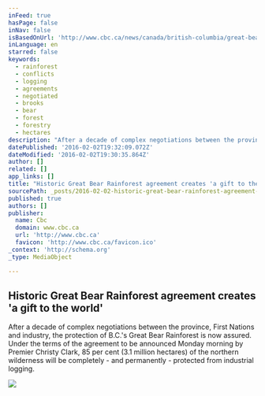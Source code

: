 ```yaml
---
inFeed: true
hasPage: false
inNav: false
isBasedOnUrl: 'http://www.cbc.ca/news/canada/british-columbia/great-bear-rainforest-bc-agreement-1.3426034'
inLanguage: en
starred: false
keywords:
  - rainforest
  - conflicts
  - logging
  - agreements
  - negotiated
  - brooks
  - bear
  - forest
  - forestry
  - hectares
description: "After a decade of complex negotiations between the province, First Nations and industry, the protection of B.C.'s Great Bear Rainforest is now assured. Under the terms of the agreement to be announced Monday morning by Premier Christy Clark, 85 per cent (3.1 million hectares) of the northern wilderness will be completely - and permanently - protected from industrial logging."
datePublished: '2016-02-02T19:32:09.072Z'
dateModified: '2016-02-02T19:30:35.864Z'
author: []
related: []
app_links: []
title: "Historic Great Bear Rainforest agreement creates 'a gift to the world'"
sourcePath: _posts/2016-02-02-historic-great-bear-rainforest-agreement-creates-a-gift-to.md
published: true
authors: []
publisher:
  name: Cbc
  domain: www.cbc.ca
  url: 'http://www.cbc.ca'
  favicon: 'http://www.cbc.ca/favicon.ico'
_context: 'http://schema.org'
_type: MediaObject

---
```

<article style=""><h1>Historic Great Bear Rainforest agreement creates 'a gift to the world'</h1><p>After a decade of complex negotiations between the province, First Nations and industry, the protection of B.C.'s Great Bear Rainforest is now assured. Under the terms of the agreement to be announced Monday morning by Premier Christy Clark, 85 per cent (3.1 million hectares) of the northern wilderness will be completely - and permanently - protected from industrial logging.</p><img src="https://s3-us-west-2.amazonaws.com/the-grid-img/p/9dfec97a6462abc1d176b5ae1b8b5ff58f272696.jpg" /></article>